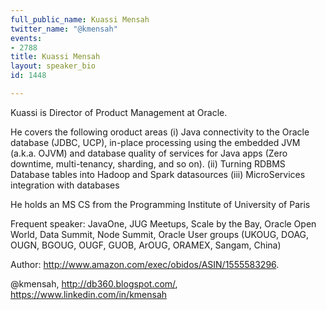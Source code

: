 ```yaml
---
full_public_name: Kuassi Mensah
twitter_name: "@kmensah"
events:
- 2788
title: Kuassi Mensah
layout: speaker_bio
id: 1448

---
```

Kuassi is Director of Product Management at Oracle.

He covers the following oroduct areas
(i) Java connectivity to the Oracle database (JDBC, UCP), in-place processing using the embedded JVM (a.k.a. OJVM) and database quality of services for Java apps  (Zero downtime, multi-tenancy, sharding, and so on).
(ii) Turning RDBMS Database tables into Hadoop and Spark datasources 
(iii) MicroServices integration with databases

He holds an MS CS from the Programming Institute of University of Paris 

Frequent speaker: JavaOne, JUG Meetups, Scale by the Bay, Oracle Open World, Data Summit, Node Summit, Oracle User groups 
(UKOUG, DOAG, OUGN, BGOUG, OUGF, GUOB, ArOUG, ORAMEX, Sangam, China) 

Author: http://www.amazon.com/exec/obidos/ASIN/1555583296.

@kmensah, http://db360.blogspot.com/, https://www.linkedin.com/in/kmensah